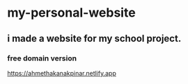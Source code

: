 # my-personal-website
<h2>i made a website  for my school project.</h2>
<h3>free domain version</h3>
<a href="https://ahmethakanakpinar.netlify.app/" target="_blank">https://ahmethakanakpinar.netlify.app</a>
